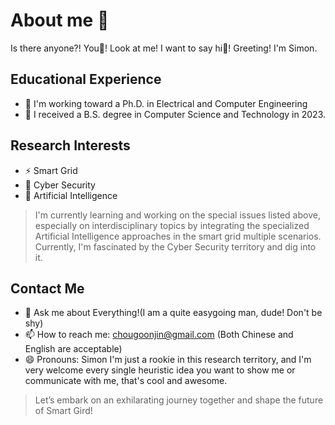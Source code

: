 # About me 👋
<!--  will remove the contents between them which u could use it

**GoonJin/goonjin** is a ✨ _special_ ✨ repository because its `README.md` (this file) appears on your GitHub profile.

Omit My Supervisor's Information and still need some changes after my publication. This Profile is a reduced edition and omits my key personal information. May need to change afterwards

- 🔭 I'm working toward a Ph.D. in Electrical and Computer Engineering at the State Key Laboratory of Internet of Things for Smart City (SKL-IoTSC), Faculty of Science and Technology, [University of Macau](https://www.um.edu.mo/), Macau.
- 🏫 I received a B.S. degree in Computer Science and Technology from [Northeastern University](https://english.neu.edu.cn/), Shenyang, China in 2023.
- 🌱 I’m currently learning ...
- 👯 I’m looking to collaborate on ...
- 🤔 I’m looking for help with ...
- ⚡ Fun fact: ...
-->
Is there anyone?! You🫵! Look at me! I want to say hi🙌! Greeting! I'm Simon.
## Educational Experience 
- 🔭 I'm working toward a Ph.D. in Electrical and Computer Engineering
- 🏫 I received a B.S. degree in Computer Science and Technology in 2023. 
## Research Interests
- ⚡ Smart Grid
- 🛜 Cyber Security
- 🧠 Artificial Intelligence

> I'm currently learning and working on the special issues listed above, especially on interdisciplinary topics by integrating the specialized Artificial Intelligence approaches in the smart grid multiple scenarios. Currently, I'm fascinated by the Cyber Security territory and dig into it.
## Contact Me
- 💬 Ask me about Everything!(I am a quite easygoing man, dude! Don't be shy)
- 📫 How to reach me: chougoonjin@gmail.com (Both Chinese and English are acceptable)
- 😄 Pronouns: Simon
I'm just a rookie in this research territory, and I'm very welcome every single heuristic
idea you want to show me or communicate with me, that's cool and awesome.
> Let’s embark on an exhilarating journey together and shape the future of Smart Gird! 


